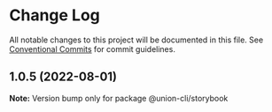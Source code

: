 # Change Log

All notable changes to this project will be documented in this file.
See [Conventional Commits](https://conventionalcommits.org) for commit guidelines.

## 1.0.5 (2022-08-01)

**Note:** Version bump only for package @union-cli/storybook
